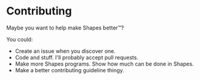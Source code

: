 # Contributing

Maybe you want to help make Shapes better™?

You could:
* Create an issue when you discover one.
* Code and stuff. I'll probably accept pull requests.
* Make more Shapes programs. Show how much can be done in Shapes.
* Make a better contributing guideline thingy.
